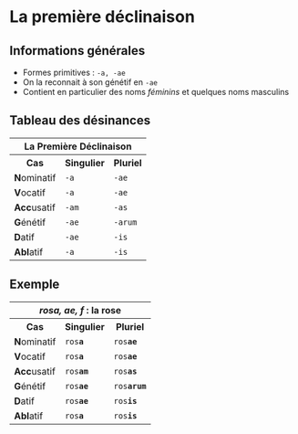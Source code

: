 # La première déclinaison

## Informations générales

* Formes primitives : `-a, -ae`
* On la reconnait à son génétif en `-ae`
* Contient en particulier des noms *féminins* et quelques noms masculins

## Tableau des désinances

<table>
 <tr>
  <th colspan="3">La Première Déclinaison</th>
 </tr>
 <tr>
  <th>Cas</th>
  <th>Singulier</th>
  <th>Pluriel</th>
 </tr>
 <tr>
  <td><b>N</b>ominatif</td>
  <td><code>-a</code></td>
  <td><code>-ae</code></td>
 </tr>
 <tr>
  <td><b>V</b>ocatif</td>
  <td><code>-a</code></td>
  <td><code>-ae</code></td>
 </tr>
 <tr>
  <td><b>Acc</b>usatif</td>
  <td><code>-am</code></td>
  <td><code>-as</code></td>
 </tr>
 <tr>
  <td><b>G</b>énétif</td>
  <td><code>-ae</code></td>
  <td><code>-arum</code></td>
 </tr>
 <tr>
  <td><b>D</b>atif</td>
  <td><code>-ae</code></td>
  <td><code>-is</code></td>
 </tr>
 <tr>
  <td><b>Abl</b>atif</td>
  <td><code>-a</code></td>
  <td><code>-is</code></td>
 </tr>
</table>

## Exemple

<table>
 <tr>
  <th colspan="3"><i>rosa, ae, f</i> : la rose</th>
 </tr>
 <tr>
  <th>Cas</th>
  <th>Singulier</th>
  <th>Pluriel</th>
 </tr>
 <tr>
  <td><b>N</b>ominatif</td>
  <td><code>ros<b>a</b></code></td>
  <td><code>ros<b>ae</b></code></td>
 </tr>
 <tr>
  <td><b>V</b>ocatif</td>
  <td><code>ros<b>a</b></code></td>
  <td><code>ros<b>ae</b></code></td>
 </tr>
 <tr>
  <td><b>Acc</b>usatif</td>
  <td><code>ros<b>am</b></code></td>
  <td><code>ros<b>as</b></code></td>
 </tr>
 <tr>
  <td><b>G</b>énétif</td>
  <td><code>ros<b>ae</b></code></td>
  <td><code>ros<b>arum</b></code></td>
 </tr>
 <tr>
  <td><b>D</b>atif</td>
  <td><code>ros<b>ae</b></code></td>
  <td><code>ros<b>is</b></code></td>
 </tr>
 <tr>
  <td><b>Abl</b>atif</td>
  <td><code>ros<b>a</b></code></td>
  <td><code>ros<b>is</b></code></td>
 </tr>
</table>

